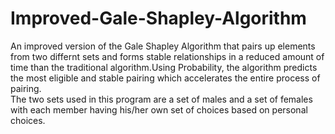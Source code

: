 # Improved-Gale-Shapley-Algorithm

An improved version of the Gale Shapley Algorithm that pairs up elements from two differnt sets and forms stable relationships in a reduced amount of time than the traditional algorithm.Using Probability, the algorithm predicts the most eligible and stable pairing which accelerates the entire process of pairing.<br> 
The two sets used in this program are a set of males and a set of females with each member having his/her own set of choices based on personal choices.
